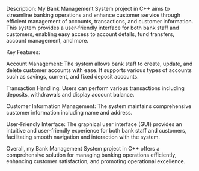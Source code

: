 Description:
My Bank Management System project in C++ aims to streamline banking operations and enhance customer service through efficient management of accounts, transactions, and customer information. This system provides a user-friendly interface for both bank staff and customers, enabling easy access to account details, fund transfers, account management, and more.

Key Features:

Account Management: The system allows bank staff to create, update, and delete customer accounts with ease. It supports various types of accounts such as savings, current, and fixed deposit accounts.

Transaction Handling: Users can perform various transactions including deposits, withdrawals and display account balance.

Customer Information Management: The system maintains comprehensive customer information including name and address.

User-Friendly Interface: The graphical user interface (GUI) provides an intuitive and user-friendly experience for both bank staff and customers, facilitating smooth navigation and interaction with the system.

Overall, my Bank Management System project in C++ offers a comprehensive solution for managing banking operations efficiently, enhancing customer satisfaction, and promoting operational excellence.
